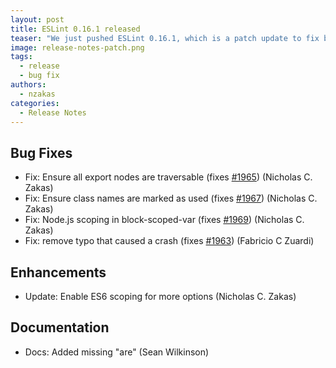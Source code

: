 ```yaml
---
layout: post
title: ESLint 0.16.1 released
teaser: "We just pushed ESLint 0.16.1, which is a patch update to fix bugs discovered in 0.16.0."
image: release-notes-patch.png
tags:
  - release
  - bug fix
authors:
  - nzakas
categories:
  - Release Notes
---
```


## Bug Fixes

* Fix: Ensure all export nodes are traversable (fixes [#1965](https://github.com/eslint/eslint/issues/1965)) (Nicholas C. Zakas)
* Fix: Ensure class names are marked as used (fixes [#1967](https://github.com/eslint/eslint/issues/1967)) (Nicholas C. Zakas)
* Fix: Node.js scoping in block-scoped-var (fixes [#1969](https://github.com/eslint/eslint/issues/1969)) (Nicholas C. Zakas)
* Fix: remove typo that caused a crash (fixes [#1963](https://github.com/eslint/eslint/issues/1963)) (Fabricio C Zuardi)

## Enhancements

* Update: Enable ES6 scoping for more options (Nicholas C. Zakas)

## Documentation

* Docs: Added missing "are" (Sean Wilkinson)
